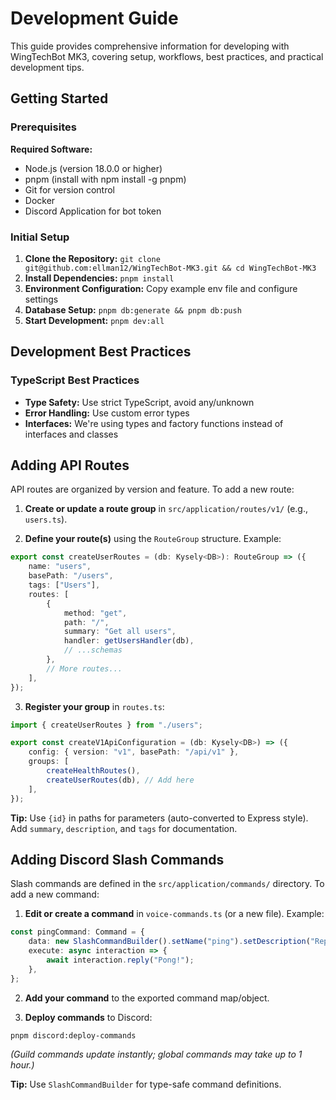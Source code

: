 # Development Guide

This guide provides comprehensive information for developing with WingTechBot MK3, covering setup, workflows, best practices, and practical development tips.

## Getting Started

### Prerequisites

**Required Software:**

- Node.js (version 18.0.0 or higher)
- pnpm (install with npm install -g pnpm)
- Git for version control
- Docker
- Discord Application for bot token

### Initial Setup

1. **Clone the Repository:** `git clone git@github.com:ellman12/WingTechBot-MK3.git && cd WingTechBot-MK3`
2. **Install Dependencies:** `pnpm install`
3. **Environment Configuration:** Copy example env file and configure settings
4. **Database Setup:** `pnpm db:generate && pnpm db:push`
5. **Start Development:** `pnpm dev:all`

## Development Best Practices

### TypeScript Best Practices

- **Type Safety:** Use strict TypeScript, avoid any/unknown
- **Error Handling:** Use custom error types
- **Interfaces:** We're using types and factory functions instead of interfaces and classes

## Adding API Routes

API routes are organized by version and feature. To add a new route:

1. **Create or update a route group** in `src/application/routes/v1/` (e.g., `users.ts`).

2. **Define your route(s)** using the `RouteGroup` structure. Example:

```typescript
export const createUserRoutes = (db: Kysely<DB>): RouteGroup => ({
    name: "users",
    basePath: "/users",
    tags: ["Users"],
    routes: [
        {
            method: "get",
            path: "/",
            summary: "Get all users",
            handler: getUsersHandler(db),
            // ...schemas
        },
        // More routes...
    ],
});
```

3. **Register your group** in `routes.ts`:

```typescript
import { createUserRoutes } from "./users";

export const createV1ApiConfiguration = (db: Kysely<DB>) => ({
    config: { version: "v1", basePath: "/api/v1" },
    groups: [
        createHealthRoutes(),
        createUserRoutes(db), // Add here
    ],
});
```

**Tip:** Use `{id}` in paths for parameters (auto-converted to Express style). Add `summary`, `description`, and `tags` for documentation.

## Adding Discord Slash Commands

Slash commands are defined in the `src/application/commands/` directory. To add a new command:

1. **Edit or create a command** in `voice-commands.ts` (or a new file). Example:

```typescript
const pingCommand: Command = {
    data: new SlashCommandBuilder().setName("ping").setDescription("Replies with Pong!"),
    execute: async interaction => {
        await interaction.reply("Pong!");
    },
};
```

2. **Add your command** to the exported command map/object.

3. **Deploy commands** to Discord:

```bash
pnpm discord:deploy-commands
```

_(Guild commands update instantly; global commands may take up to 1 hour.)_

**Tip:** Use `SlashCommandBuilder` for type-safe command definitions.
